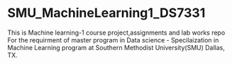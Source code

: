 # SMU_MachineLearning1_DS7331

This is Machine learning-1 course project,assignments and lab works repo 
For the requirment of master program in Data science - Specilaization in Machine Learning program at Southern Methodist University(SMU) Dallas, TX.
